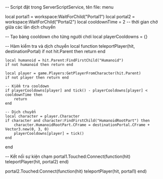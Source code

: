 -- Script đặt trong ServerScriptService, tên file: menu

local portal1 = workspace:WaitForChild("Portal1")
local portal2 = workspace:WaitForChild("Portal2")
local cooldownTime = 2 -- thời gian chờ giữa các lần dịch chuyển

-- Tạo bảng cooldown cho từng người chơi
local playerCooldowns = {}

-- Hàm kiểm tra và dịch chuyển
local function teleportPlayer(hit, destinationPortal)
	if not hit.Parent then return end

	local humanoid = hit.Parent:FindFirstChild("Humanoid")
	if not humanoid then return end

	local player = game.Players:GetPlayerFromCharacter(hit.Parent)
	if not player then return end

	-- Kiểm tra cooldown
	if playerCooldowns[player] and tick() - playerCooldowns[player] < cooldownTime then
		return
	end

	-- Dịch chuyển
	local character = player.Character
	if character and character:FindFirstChild("HumanoidRootPart") then
		character.HumanoidRootPart.CFrame = destinationPortal.CFrame + Vector3.new(0, 3, 0)
		playerCooldowns[player] = tick()
	end
end

-- Kết nối sự kiện chạm
portal1.Touched:Connect(function(hit)
	teleportPlayer(hit, portal2)
end)

portal2.Touched:Connect(function(hit)
	teleportPlayer(hit, portal1)
end)
